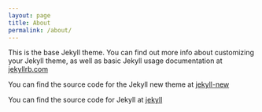 ```yaml
---
layout: page
title: About
permalink: /about/
---
```


This is the base Jekyll theme. You can find out more info about customizing your Jekyll theme, as well as basic Jekyll usage documentation at [jekyllrb.com](http://jekyllrb.com/)

You can find the source code for the Jekyll new theme at [jekyll-new](https://github.com/jglovier/jekyll-new)

You can find the source code for Jekyll at
[jekyll](https://github.com/jekyll/jekyll)
